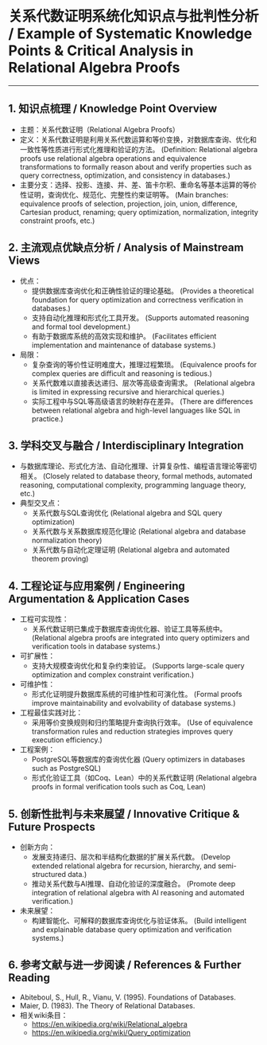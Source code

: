 # 关系代数证明系统化知识点与批判性分析 / Example of Systematic Knowledge Points & Critical Analysis in Relational Algebra Proofs

---

## 1. 知识点梳理 / Knowledge Point Overview

- 主题：关系代数证明（Relational Algebra Proofs）
- 定义：关系代数证明是利用关系代数运算和等价变换，对数据库查询、优化和一致性等性质进行形式化推理和验证的方法。
  (Definition: Relational algebra proofs use relational algebra operations and equivalence transformations to formally reason about and verify properties such as query correctness, optimization, and consistency in databases.)
- 主要分支：选择、投影、连接、并、差、笛卡尔积、重命名等基本运算的等价性证明，查询优化、规范化、完整性约束证明等。
  (Main branches: equivalence proofs of selection, projection, join, union, difference, Cartesian product, renaming; query optimization, normalization, integrity constraint proofs, etc.)

## 2. 主流观点优缺点分析 / Analysis of Mainstream Views

- 优点：
  - 提供数据库查询优化和正确性验证的理论基础。
    (Provides a theoretical foundation for query optimization and correctness verification in databases.)
  - 支持自动化推理和形式化工具开发。
    (Supports automated reasoning and formal tool development.)
  - 有助于数据库系统的高效实现和维护。
    (Facilitates efficient implementation and maintenance of database systems.)
- 局限：
  - 复杂查询的等价性证明难度大，推理过程繁琐。
    (Equivalence proofs for complex queries are difficult and reasoning is tedious.)
  - 关系代数难以直接表达递归、层次等高级查询需求。
    (Relational algebra is limited in expressing recursive and hierarchical queries.)
  - 实际工程中与SQL等高级语言的映射存在差异。
    (There are differences between relational algebra and high-level languages like SQL in practice.)

## 3. 学科交叉与融合 / Interdisciplinary Integration

- 与数据库理论、形式化方法、自动化推理、计算复杂性、编程语言理论等密切相关。
  (Closely related to database theory, formal methods, automated reasoning, computational complexity, programming language theory, etc.)
- 典型交叉点：
  - 关系代数与SQL查询优化
    (Relational algebra and SQL query optimization)
  - 关系代数与关系数据库规范化理论
    (Relational algebra and database normalization theory)
  - 关系代数与自动化定理证明
    (Relational algebra and automated theorem proving)

## 4. 工程论证与应用案例 / Engineering Argumentation & Application Cases

- 工程可实现性：
  - 关系代数证明已集成于数据库查询优化器、验证工具等系统中。
    (Relational algebra proofs are integrated into query optimizers and verification tools in database systems.)
- 可扩展性：
  - 支持大规模查询优化和复杂约束验证。
    (Supports large-scale query optimization and complex constraint verification.)
- 可维护性：
  - 形式化证明提升数据库系统的可维护性和可演化性。
    (Formal proofs improve maintainability and evolvability of database systems.)
- 工程最佳实践对比：
  - 采用等价变换规则和归约策略提升查询执行效率。
    (Use of equivalence transformation rules and reduction strategies improves query execution efficiency.)
- 工程案例：
  - PostgreSQL等数据库的查询优化器
    (Query optimizers in databases such as PostgreSQL)
  - 形式化验证工具（如Coq、Lean）中的关系代数证明
    (Relational algebra proofs in formal verification tools such as Coq, Lean)

## 5. 创新性批判与未来展望 / Innovative Critique & Future Prospects

- 创新方向：
  - 发展支持递归、层次和半结构化数据的扩展关系代数。
    (Develop extended relational algebra for recursion, hierarchy, and semi-structured data.)
  - 推动关系代数与AI推理、自动化验证的深度融合。
    (Promote deep integration of relational algebra with AI reasoning and automated verification.)
- 未来展望：
  - 构建智能化、可解释的数据库查询优化与验证体系。
    (Build intelligent and explainable database query optimization and verification systems.)

## 6. 参考文献与进一步阅读 / References & Further Reading

- Abiteboul, S., Hull, R., Vianu, V. (1995). Foundations of Databases.
- Maier, D. (1983). The Theory of Relational Databases.
- 相关wiki条目：
  - <https://en.wikipedia.org/wiki/Relational_algebra>
  - <https://en.wikipedia.org/wiki/Query_optimization>
